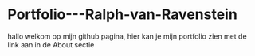 # Portfolio---Ralph-van-Ravenstein

hallo welkom op mijn github pagina, hier kan je mijn portfolio zien met de link aan in de About sectie
